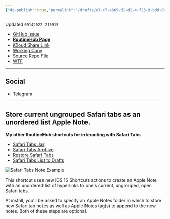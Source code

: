 ```yaml
---
{"dg-publish":true,"permalink":"/drafts/e7-c7-a869-d1-d2-4-f23-9-bdd-004048-ba-7-bbc/","dgHomeLink":true,"dgPassFrontmatter":false}
---
```


Updated `09142022-215915`

- [GitHub Issue](https://github.com/extratone/i/issues/259)
- [**RoutineHub Page**](https://routinehub.co/shortcut/12975)
- [iCloud Share Link](https://www.icloud.com/shortcuts/86d225f741694a12a3282caa9bc70e5f)
- [Working Copy](working-copy://open?repo=i&path=shortcuts&mode=content)
- [Source Repo File](https://github.com/extratone/i/blob/main/shortcuts/SafariTabs-AppleNote.shortcut)
- [WTF](https://davidblue.wtf/drafts/E7C7A869-D1D2-4F23-9BDD-004048BA7BBC.html)

---

## Social

- Telegram

---

## Store current ungrouped Safari tabs as an unordered list Apple Note.

**My other RoutineHub shortcuts for interacting with Safari Tabs**

- [Safari Tabs Jar](https://www.icloud.com/shortcuts/03c799fe224d4dfab77e41ab05c35e92)
- [Safari Tabs Archive](https://www.icloud.com/shortcuts/54e6dc4c9e4a491db61217abec52dd32)
- [Restore Safari Tabs](https://www.icloud.com/shortcuts/3210fb87a1b54202914ac9895bb10697)
- [Safari Tabs List to Drafts](https://www.icloud.com/shortcuts/f50474c6f7424b088f3994d9712cc3e4)

![Safari Tabs Note Example](https://user-images.githubusercontent.com/43663476/190302280-2374d869-e476-4fd6-8476-b0bdb7bb3118.png)

This shortcut uses new iOS 16 Shortcuts actions to create an Apple Note with an unordered list of hyperlinks to one's current, ungrouped, open Safari tabs.

At install, you'll be asked to specify an Apple Notes folder in which to store new Safari tab notes as well as Apple Notes tag(s) to append to the new notes. Both of these steps are optional.	